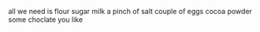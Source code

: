 all we need is
    flour
    sugar
    milk
    a pinch of salt
    couple of eggs 
    cocoa powder
    some choclate you like 
    
